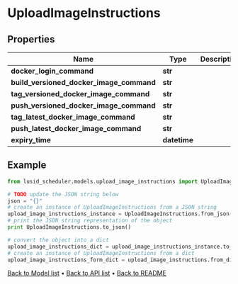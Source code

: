 # UploadImageInstructions



## Properties
Name | Type | Description | Notes
------------ | ------------- | ------------- | -------------
**docker_login_command** | **str** |  | 
**build_versioned_docker_image_command** | **str** |  | 
**tag_versioned_docker_image_command** | **str** |  | 
**push_versioned_docker_image_command** | **str** |  | 
**tag_latest_docker_image_command** | **str** |  | [optional] 
**push_latest_docker_image_command** | **str** |  | [optional] 
**expiry_time** | **datetime** |  | [optional] 

## Example

```python
from lusid_scheduler.models.upload_image_instructions import UploadImageInstructions

# TODO update the JSON string below
json = "{}"
# create an instance of UploadImageInstructions from a JSON string
upload_image_instructions_instance = UploadImageInstructions.from_json(json)
# print the JSON string representation of the object
print UploadImageInstructions.to_json()

# convert the object into a dict
upload_image_instructions_dict = upload_image_instructions_instance.to_dict()
# create an instance of UploadImageInstructions from a dict
upload_image_instructions_form_dict = upload_image_instructions.from_dict(upload_image_instructions_dict)
```
[Back to Model list](../README.md#documentation-for-models) &#8226; [Back to API list](../README.md#documentation-for-api-endpoints) &#8226; [Back to README](../README.md)


